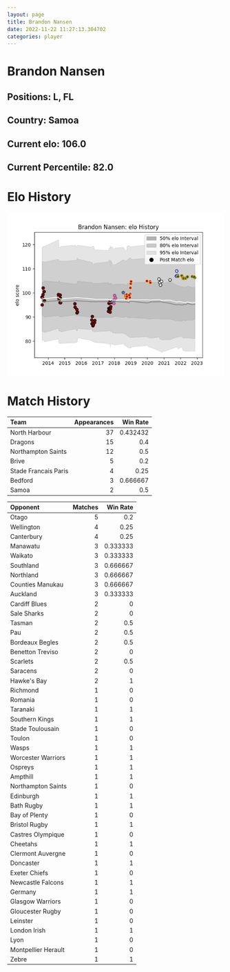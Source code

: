 ```yaml
---  
layout: page  
title: Brandon Nansen  
date: 2022-11-22 11:27:13.304702  
categories: player  
---
```

# Brandon Nansen

## Positions: L, FL

## Country: Samoa

## Current elo: 106.0

## Current Percentile: 82.0

# Elo History


![elo history](history_BrandonNansen.png)
# Match History


| Team                 |   Appearances |   Win Rate |
|:---------------------|--------------:|-----------:|
| North Harbour        |            37 |   0.432432 |
| Dragons              |            15 |   0.4      |
| Northampton Saints   |            12 |   0.5      |
| Brive                |             5 |   0.2      |
| Stade Francais Paris |             4 |   0.25     |
| Bedford              |             3 |   0.666667 |
| Samoa                |             2 |   0.5      |

| Opponent            |   Matches |   Win Rate |
|:--------------------|----------:|-----------:|
| Otago               |         5 |   0.2      |
| Wellington          |         4 |   0.25     |
| Canterbury          |         4 |   0.25     |
| Manawatu            |         3 |   0.333333 |
| Waikato             |         3 |   0.333333 |
| Southland           |         3 |   0.666667 |
| Northland           |         3 |   0.666667 |
| Counties Manukau    |         3 |   0.666667 |
| Auckland            |         3 |   0.333333 |
| Cardiff Blues       |         2 |   0        |
| Sale Sharks         |         2 |   0        |
| Tasman              |         2 |   0.5      |
| Pau                 |         2 |   0.5      |
| Bordeaux Begles     |         2 |   0.5      |
| Benetton Treviso    |         2 |   0        |
| Scarlets            |         2 |   0.5      |
| Saracens            |         2 |   0        |
| Hawke's Bay         |         2 |   1        |
| Richmond            |         1 |   0        |
| Romania             |         1 |   0        |
| Taranaki            |         1 |   1        |
| Southern Kings      |         1 |   1        |
| Stade Toulousain    |         1 |   0        |
| Toulon              |         1 |   0        |
| Wasps               |         1 |   1        |
| Worcester Warriors  |         1 |   1        |
| Ospreys             |         1 |   1        |
| Ampthill            |         1 |   1        |
| Northampton Saints  |         1 |   0        |
| Edinburgh           |         1 |   1        |
| Bath Rugby          |         1 |   1        |
| Bay of Plenty       |         1 |   0        |
| Bristol Rugby       |         1 |   1        |
| Castres Olympique   |         1 |   0        |
| Cheetahs            |         1 |   1        |
| Clermont Auvergne   |         1 |   0        |
| Doncaster           |         1 |   1        |
| Exeter Chiefs       |         1 |   0        |
| Newcastle Falcons   |         1 |   1        |
| Germany             |         1 |   1        |
| Glasgow Warriors    |         1 |   0        |
| Gloucester Rugby    |         1 |   0        |
| Leinster            |         1 |   0        |
| London Irish        |         1 |   1        |
| Lyon                |         1 |   0        |
| Montpellier Herault |         1 |   0        |
| Zebre               |         1 |   1        |